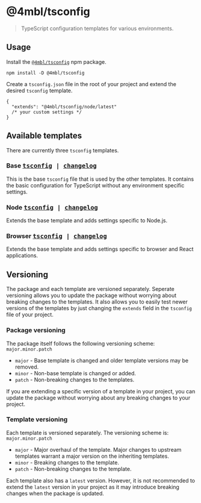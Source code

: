 # @4mbl/tsconfig

> TypeScript configuration templates for various environments.

## Usage

Install the [`@4mbl/tsconfig`](https://www.npmjs.com/package/@4mbl/tsconfig) npm package.

```shell
npm install -D @4mbl/tsconfig
```

Create a `tsconfig.json` file in the root of your project and extend the desired `tsconfig` template.

```jsonc
{
  "extends": "@4mbl/tsconfig/node/latest"
  /* your custom settings */
}
```

## Available templates

There are currently three `tsconfig` templates.

### Base <kbd>[tsconfig](https://unpkg.com/@4mbl/tsconfig@latest/base/latest.json) | [changelog](./base/changelog.md)</kbd>

This is the base `tsconfig` file that is used by the other templates. It contains the basic configuration for TypeScript without any environment specific settings.

### Node <kbd>[tsconfig](https://unpkg.com/@4mbl/tsconfig@latest/node/latest.json) | [changelog](./node/changelog.md)</kbd>

Extends the base template and adds settings specific to Node.js.

### Browser <kbd>[tsconfig](https://unpkg.com/@4mbl/tsconfig@latest/browser/latest.json) | [changelog](./browser/changelog.md)</kbd>

Extends the base template and adds settings specific to browser and React applications.

## Versioning

The package and each template are versioned separately. Seperate versioning allows you to update the package without worrying about breaking changes to the templates. It also allows you to easily test newer versions of the templates by just changing the `extends` field in the `tsconfig` file of your project.

### Package versioning

The package itself follows the following versioning scheme: `major.minor.patch`

* `major` - Base template is changed and older template versions may be removed.
* `minor` - Non-base template is changed or added.
* `patch` - Non-breaking changes to the templates.

If you are extending a specific version of a template in your project, you can update the package without worrying about any breaking changes to your project.

### Template versioning

Each template is versioned separately. The versioning scheme is: `major.minor.patch`

* `major` - Major overhaul of the template. Major changes to upstream templates warrant a major version on the inheriting templates.
* `minor` - Breaking changes to the template.
* `patch` - Non-breaking changes to the template.

Each template also has a `latest` version. However, it is not recommended to extend the `latest` version in your project as it may introduce breaking changes when the package is updated.

